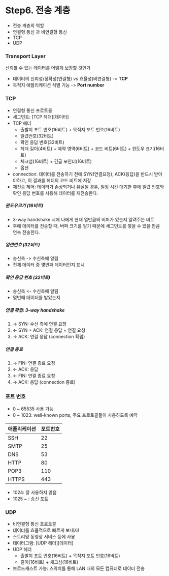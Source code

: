# Step6. 전송 계층
  - 전송 계층의 역할
  - 연결형 통신 과 비연결형 통신
  - TCP
  - UDP


### Transport Layer
신뢰할 수 있는 데이터를 어떻게 보장할 것인가
- 데이터의 신뢰성/정확성(연결형) vs 효율성(비연결형) -> **TCP**
- 목적지 애플리케이션 식별 기능 -> **Port number**

### TCP
- 연결형 통신 프로토콜
- 세그먼트: [TCP 헤더][데이터]
- TCP 헤더 
	* 출발지 포트 번호(16비트) + 목적지 포트 번호(16비트)
	* 일련번호(32비트) 
	* 확인 응답 번호(32비트)
	* 헤더 길이(4비트) + 예약 영역(6비트) + 코드 비트(6비트) + 윈도우 크기(16비트)
	* 체크섬(16비트) + 긴급 포인터(16비트)
	* 옵션
- connection: 데이터를 전송하기 전에 SYN(연결요청), ACK(응답)을 반드시 받아야하고, 이 결과를 헤더의 코드 비트에 저장
- 재전송 제어: 데이터가 손상되거나 유실될 경우, 일정 시간 대기한 후에 일련 번호와 확인 응답 번호를 사용해 데이터를 재전송한다.

##### 윈도우크기 (16비트)
- 3-way handshake 시에 나에게 현재 얼만큼의 버퍼가 있는지 알려주는 비트
- 후에 데이터를 전송할 때, 버퍼 크기를 알기 때문에 세그먼트를 쌓을 수 있을 만큼 연속 전송한다.

##### 일련번호 (32비트)
- 송신측 -> 수신측에 알림
- 전체 데이터 중 몇번째 데이터인지 표시

##### 확인 응답 번호 (32비트)
- 송신측 <- 수신측에 알림
- 몇번째 데이터를 받았는지

##### 연결 확립: 3-way handshake
1. -> SYN: 수신 측에 연결 요청
2. <- SYN + ACK: 연결 응답 + 연결 요청
3. -> ACK: 연결 응답 (connection 확립)

##### 연결 종료
1. -> FIN: 연결 종료 요청
2. <- ACK: 응답
3. <- FIN: 연결 종료 요청
4. -> ACK: 응답 (connection 종료) 

### 포트 번호
- 0 ~ 65535 사용 가능
- 0 ~ 1023: well-known ports, 주요 프로토콜들이 사용하도록 예약

| 애플리케이션 | 포트번호 |
| -------- | ------ |
|   SSH    |   22   |
|   SMTP   |   25   |
|   DNS    |   53   |
|   HTTP   |   80   |
|   POP3   |  110   |
|   HTTPS  |  443   |

- 1024: 잘 사용하지 않음
- 1025 ~ : 송신 포트


### UDP
- 비연결형 통신 프로토콜
- 데이터를 효율적으로 빠르게 보내자!
- 스트리밍 동영상 서비스 등에 사용
- 데이터그램: [UDP 헤더][데이터]
- UDP 헤더
	* 출발지 포트 번호(16비트) + 목적지 포트 번호(16비트)
	* 길이(16비트) + 체크섬(16비트)
- 브로드캐스트 가능: 스위치를 통해 LAN 내의 모든 컴퓨터로 데이터 전송


